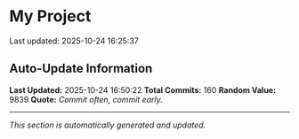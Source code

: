 # My Project


Last updated: 2025-10-24 16:25:37







































































































































































































































































































































































































































































































































































## Auto-Update Information

**Last Updated:** 2025-10-24 16:50:22
**Total Commits:** 160
**Random Value:** 9839
**Quote:** _Commit often, commit early._

---
_This section is automatically generated and updated._